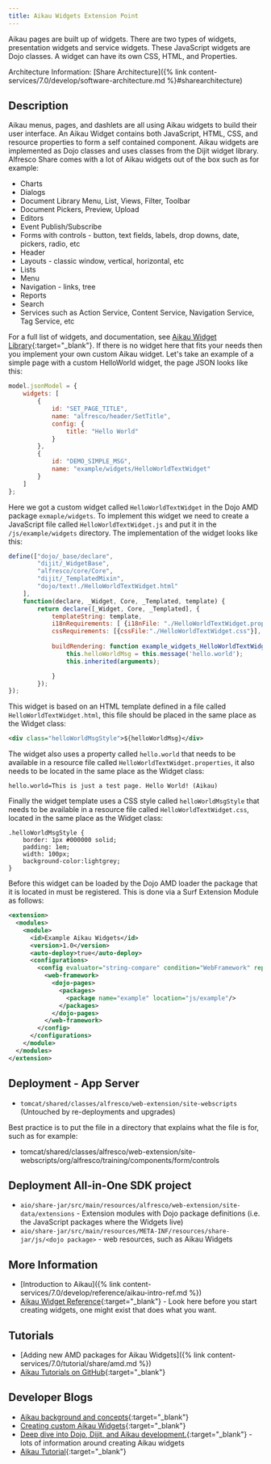```yaml
---
title: Aikau Widgets Extension Point
---
```


Aikau pages are built up of widgets. There are two types of widgets, presentation widgets and service widgets. These 
JavaScript widgets are Dojo classes. A widget can have its own CSS, HTML, and Properties.

Architecture Information: [Share Architecture]({% link content-services/7.0/develop/software-architecture.md %}#sharearchitecture)

## Description

Aikau menus, pages, and dashlets are all using Aikau widgets to build their user interface. An Aikau Widget contains 
both JavaScript, HTML, CSS, and resource properties to form a self contained component. Aikau widgets are implemented as 
Dojo classes and uses classes from the Dijit widget library. Alfresco Share comes with a lot of Aikau widgets out of 
the box such as for example:

* Charts
* Dialogs
* Document Library Menu, List, Views, Filter, Toolbar
* Document Pickers, Preview, Upload
* Editors
* Event Publish/Subscribe
* Forms with controls - button, text fields, labels, drop downs, date, pickers, radio, etc
* Header
* Layouts - classic window, vertical, horizontal, etc
* Lists
* Menu
* Navigation - links, tree
* Reports
* Search
* Services such as Action Service, Content Service, Navigation Service, Tag Service, etc

For a full list of widgets, and documentation, see [Aikau Widget Library](http://dev.alfresco.com/resource/docs/aikau-jsdoc/){:target="_blank"}. 
If there is no widget here that fits your needs then you implement your own custom Aikau widget. Let's take an example 
of a simple page with a custom HelloWorld widget, the page JSON looks like this:

```javascript
model.jsonModel = {
    widgets: [
        {
            id: "SET_PAGE_TITLE",
            name: "alfresco/header/SetTitle",
            config: {
                title: "Hello World"
            }
        },
        {
            id: "DEMO_SIMPLE_MSG",
            name: "example/widgets/HelloWorldTextWidget"
        }
    ]
};      
```

Here we got a custom widget called `HelloWorldTextWidget` in the Dojo AMD package `exmaple/widgets`. To implement this 
widget we need to create a JavaScript file called `HelloWorldTextWidget.js` and put it in the `/js/example/widgets` directory. 
The implementation of the widget looks like this:

```javascript
define(["dojo/_base/declare",
        "dijit/_WidgetBase",
        "alfresco/core/Core",
        "dijit/_TemplatedMixin",
        "dojo/text!./HelloWorldTextWidget.html"
    ],
    function(declare, _Widget, Core, _Templated, template) {
        return declare([_Widget, Core, _Templated], {
            templateString: template,
            i18nRequirements: [ {i18nFile: "./HelloWorldTextWidget.properties"} ],
            cssRequirements: [{cssFile:"./HelloWorldTextWidget.css"}],
            
            buildRendering: function example_widgets_HelloWorldTextWidget__buildRendering() {
                this.helloWorldMsg = this.message('hello.world');
                this.inherited(arguments);

            }
        });
});      
```

This widget is based on an HTML template defined in a file called `HelloWorldTextWidget.html`, this file should be 
placed in the same place as the Widget class: 

```xml
<div class="helloWorldMsgStyle">${helloWorldMsg}</div>
```

The widget also uses a property called `hello.world` that needs to be available in a resource file called 
`HelloWorldTextWidget.properties`, it also needs to be located in the same place as the Widget class: 

```text
hello.world=This is just a test page. Hello World! (Aikau)
```

Finally the widget template uses a CSS style called `helloWorldMsgStyle` that needs to be available in a resource file 
called `HelloWorldTextWidget.css`, located in the same place as the Widget class: 

```text
.helloWorldMsgStyle {
    border: 1px #000000 solid;
    padding: 1em;
    width: 100px;
    background-color:lightgrey;
}      
```

Before this widget can be loaded by the Dojo AMD loader the package that it is located in must be registered. This is 
done via a Surf Extension Module as follows: 

```xml
<extension>
  <modules>
    <module>
      <id>Example Aikau Widgets</id>
      <version>1.0</version>
      <auto-deploy>true</auto-deploy>
      <configurations>
        <config evaluator="string-compare" condition="WebFramework" replace="false">
          <web-framework>
            <dojo-pages>
              <packages>
                <package name="example" location="js/example"/>
              </packages>
            </dojo-pages>
          </web-framework>
        </config>
      </configurations>
    </module>
  </modules>
</extension>
```
## Deployment - App Server

* `tomcat/shared/classes/alfresco/web-extension/site-webscripts` (Untouched by re-deployments and upgrades)

Best practice is to put the file in a directory that explains what the file is for, such as for example:

* tomcat/shared/classes/alfresco/web-extension/site-webscripts/org/alfresco/training/components/form/controls

## Deployment All-in-One SDK project

* `aio/share-jar/src/main/resources/alfresco/web-extension/site-data/extensions` - Extension modules with Dojo package definitions (i.e. the JavaScript packages where the Widgets live)
* `aio/share-jar/src/main/resources/META-INF/resources/share-jar/js/<dojo package>` - web resources, such as Aikau Widgets

## More Information

* [Introduction to Aikau]({% link content-services/7.0/develop/reference/aikau-intro-ref.md %})
* [Aikau Widget Reference](http://dev.alfresco.com/resource/docs/aikau-jsdoc/){:target="_blank"} - Look here before you start creating widgets, one might exist that does what you want.

## Tutorials

* [Adding new AMD packages for Aikau Widgets]({% link content-services/7.0/tutorial/share/amd.md %})
* [Aikau Tutorials on GitHub](https://github.com/Alfresco/Aikau/blob/master/tutorial/chapters){:target="_blank"}

## Developer Blogs

* [Aikau background and concepts](https://hub.alfresco.com/t5/alfresco-content-services-blog/latest-updates-to-share-and-surf/ba-p/289014){:target="_blank"}
* [Creating custom Aikau Widgets](https://hub.alfresco.com/t5/alfresco-content-services-blog/creating-custom-share-widgets/ba-p/289040){:target="_blank"}
* [Deep dive into Dojo, Dijit, and Aikau development.](https://docs.google.com/document/d/1q25jA5EQ5PRYekr8tpM3ELlwOQ8Ht3Ng6D4VWsKoZtY/pub){:target="_blank"} - lots of information around creating Aikau widgets
* [Aikau Tutorial](http://ohej.github.io/alfresco-tutorials/tutorial/aikau/tutorial.html){:target="_blank"}
